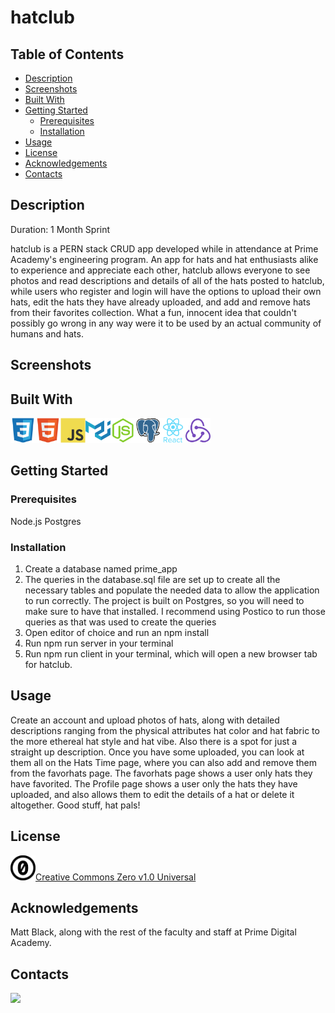 # hatclub

## Table of Contents

- [Description](#description)
- [Screenshots](#screenshots)
- [Built With](#built-with)
- [Getting Started](#getting-started)
  - [Prerequisites](#prerequisites)
  - [Installation](#installation)
- [Usage](#usage)
- [License](#license)
- [Acknowledgements](#acknowledgements)
- [Contacts](#contacts)

## Description

Duration: 1 Month Sprint

hatclub is a PERN stack CRUD app developed while in attendance at Prime Academy's engineering program. An app for hats and hat enthusiasts alike to experience and appreciate each other, hatclub allows everyone to see photos and read descriptions and details of all of the hats posted to hatclub, while users who register and login will have the options to upload their own hats, edit the hats they have already uploaded, and add and remove hats from their favorites collection. What a fun, innocent idea that couldn't possibly go wrong in any way were it to be used by an actual community of humans and hats.

## Screenshots

## Built With

<a href="https://developer.mozilla.org/en-US/docs/Web/CSS"><img src="https://raw.githubusercontent.com/devicons/devicon/master/icons/css3/css3-original.svg" height="40px" width="40px" /></a><a href="https://developer.mozilla.org/en-US/docs/Web/HTML"><img src="https://raw.githubusercontent.com/devicons/devicon/master/icons/html5/html5-original.svg" height="40px" width="40px" /></a><a href="https://developer.mozilla.org/en-US/docs/Web/JavaScript"><img src="https://raw.githubusercontent.com/devicons/devicon/master/icons/javascript/javascript-original.svg" height="40px" width="40px" /></a><a href="https://material-ui.com/"><img src="https://raw.githubusercontent.com/devicons/devicon/master/icons/materialui/materialui-original.svg" height="40px" width="40px" /></a><a href="https://nodejs.org/en/"><img src="https://raw.githubusercontent.com/devicons/devicon/master/icons/nodejs/nodejs-original.svg" height="40px" width="40px" /></a><a href="https://www.postgresql.org/"><img src="https://raw.githubusercontent.com/devicons/devicon/master/icons/postgresql/postgresql-original.svg" height="40px" width="40px" /></a><a href="https://reactjs.org/"><img src="https://raw.githubusercontent.com/devicons/devicon/master/icons/react/react-original-wordmark.svg" height="40px" width="40px" /></a><a href="https://redux.js.org/"><img src="https://raw.githubusercontent.com/devicons/devicon/master/icons/redux/redux-original.svg" height="40px" width="40px" /></a>

## Getting Started



### Prerequisites

Node.js
Postgres

### Installation

1. Create a database named prime_app
2. The queries in the database.sql file are set up to create all the necessary tables and populate the needed data to allow the application to run correctly. The project is built on Postgres, so you will need to make sure to have that installed. I recommend using Postico to run those queries as that was used to create the queries
3. Open editor of choice and run an npm install
4. Run npm run server in your terminal
5. Run npm run client in your terminal, which will open a new browser tab for hatclub.

## Usage

Create an account and upload photos of hats, along with detailed descriptions ranging from the physical attributes hat color and hat fabric to the more ethereal hat style and hat vibe. Also there is a spot for just a straight up description. Once you have some uploaded, you can look at them all on the Hats Time page, where you can also add and remove them from the favorhats page. The favorhats page shows a user only hats they have favorited. The Profile page shows a user only the hats they have uploaded, and also allows them to edit the details of a hat or delete it altogether. Good stuff, hat pals!


## License

<a href="https://creativecommons.org/publicdomain/zero/1.0/"><img src="https://raw.githubusercontent.com/johnturner4004/readme-generator/master/src/components/assets/images/cczero.svg" height=40 />Creative Commons Zero v1.0 Universal</a>

## Acknowledgements

Matt Black, along with the rest of the faculty and staff at Prime Digital Academy.

## Contacts

<a href="https://www.linkedin.com/in/Adam Iverson"><img src="https://img.shields.io/badge/LinkedIn-0077B5?style=for-the-badge&logo=linkedin&logoColor=white" /></a>